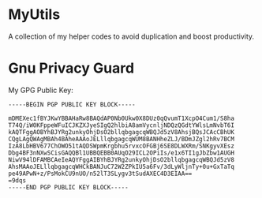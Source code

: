 # MyUtils
A collection of my helper codes to avoid duplication and boost productivity.

# Gnu Privacy Guard

My GPG Public Key:

```
-----BEGIN PGP PUBLIC KEY BLOCK-----

mDMEXec1fBYJKwYBBAHaRw8BAQdAP0Nb0Ukw0X8DUz0qQvumT1XcpO4Cum1/S8ha
T74Q/iW0KFppeWFuICJKZXJyeSIgQ2hlbiA8amVycnljNDQzQGdtYWlsLmNvbT6I
kAQTFggAOBYhBJYRg2unkyOhjDsO2bllqbgagcqWBQJd5zV8AhsjBQsJCAcCBhUK
CQgLAgQWAgMBAh4BAheAAAoJELllqbgagcqWUM8BANHheZLJ/BDmJZgl2hRv7BCM
IzA8LbHBV677ChOWO51tAQDSWpmKrgbhu5rvxcOFGBj6SE8DLWXRm/SNKgyvXEsz
Dbg4BF3nNXwSCisGAQQBl1UBBQEBB0AUqO29ICL2OPiIs/e1x6TI1gJbZbw1AUGH
NiwV94lDFAMBCAeIeAQYFggAIBYhBJYRg2unkyOhjDsO2bllqbgagcqWBQJd5zV8
AhsMAAoJELllqbgagcqWHCkBANJuC72W2ZPkIU5a6Fv/3dLyWljnTy+0u+GxTaTq
pe49APwN+z/PsMokCU9nUO/n52lT3SLygv3tSudAXEC4D3EIAA==
=9dqs
-----END PGP PUBLIC KEY BLOCK-----
```
